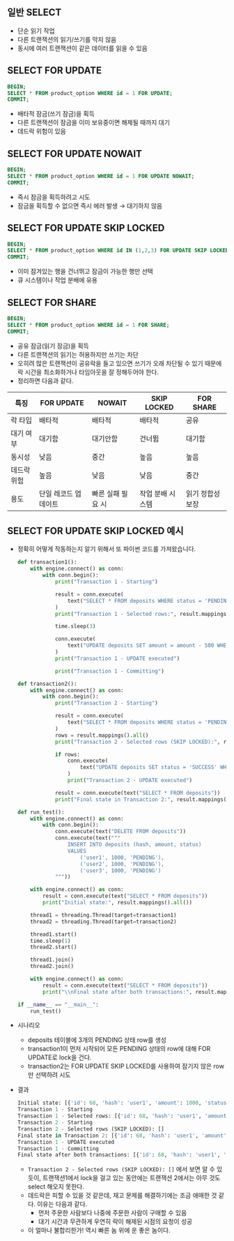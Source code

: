 ## **일반 SELECT**

- 단순 읽기 작업
- 다른 트랜잭션의 읽기/쓰기를 막지 않음
- 동시에 여러 트랜잭션이 같은 데이터를 읽을 수 있음

## **SELECT FOR UPDATE**

```sql
BEGIN;
SELECT * FROM product_option WHERE id = 1 FOR UPDATE;
COMMIT;
```

- 배타적 잠금(쓰기 잠금)을 획득
- 다른 트랜잭션이 잠금을 이미 보유중이면 해제될 때까지 대기
- 데드락 위험이 있음

## **SELECT FOR UPDATE NOWAIT**

```sql
BEGIN;
SELECT * FROM product_option WHERE id = 1 FOR UPDATE NOWAIT;
COMMIT;
```

- 즉시 잠금을 획득하려고 시도
- 잠금을 획득할 수 없으면 즉시 에러 발생 → 대기하지 않음

## **SELECT FOR UPDATE SKIP LOCKED**

```sql
BEGIN;
SELECT * FROM product_option WHERE id IN (1,2,3) FOR UPDATE SKIP LOCKED;
COMMIT;
```

- 이미 잠겨있는 행을 건너뛰고 잠금이 가능한 행만 선택
- 큐 시스템이나 작업 분배에 유용

## **SELECT FOR SHARE**

```sql
BEGIN;
SELECT * FROM product_option WHERE id = 1 FOR SHARE;
COMMIT;
```

- 공유 잠금(읽기 잠금)을 획득
- 다른 트랜잭션의 읽기는 허용하지만 쓰기는 차단
- 오히려 많은 트랜잭션이 공유락을 들고 있으면 쓰기가 오래 차단될 수 있기 때문에 락 시간을 최소화하거나 타임아웃을 잘 정해두어야 한다.
- 정리하면 다음과 같다.

| 특징 | FOR UPDATE | NOWAIT | SKIP LOCKED | FOR SHARE |
| --- | --- | --- | --- | --- |
| 락 타입 | 배타적 | 배타적 | 배타적 | 공유 |
| 대기 여부 | 대기함 | 대기안함 | 건너뜀 | 대기함 |
| 동시성 | 낮음 | 중간 | 높음 | 높음 |
| 데드락 위험 | 높음 | 낮음 | 낮음 | 중간 |
| 용도 | 단일 레코드 업데이트 | 빠른 실패 필요 시 | 작업 분배 시스템 | 읽기 정합성 보장 |

## **SELECT FOR UPDATE SKIP LOCKED 예시**

- 정확히 어떻게 작동하는지 알기 위해서 또 파이썬 코드를 가져왔습니다.
    
    ```python
    def transaction1():
        with engine.connect() as conn:
            with conn.begin():
                print("Transaction 1 - Starting")
    
                result = conn.execute(
                    text("SELECT * FROM deposits WHERE status = 'PENDING' FOR UPDATE")
                )
                print("Transaction 1 - Selected rows:", result.mappings().all())
    
                time.sleep(3)
    
                conn.execute(
                    text("UPDATE deposits SET amount = amount - 500 WHERE status = 'PENDING'")
                )
                print("Transaction 1 - UPDATE executed")
    
                print("Transaction 1 - Committing")
    
    def transaction2():
        with engine.connect() as conn:
            with conn.begin():
                print("Transaction 2 - Starting")
    
                result = conn.execute(
                    text("SELECT * FROM deposits WHERE status = 'PENDING' FOR UPDATE SKIP LOCKED")
                )
                rows = result.mappings().all()
                print("Transaction 2 - Selected rows (SKIP LOCKED):", rows)
    
                if rows:
                    conn.execute(
                        text("UPDATE deposits SET status = 'SUCCESS' WHERE status = 'PENDING' FOR UPDATE SKIP LOCKED")
                    )
                    print("Transaction 2 - UPDATE executed")
    
                result = conn.execute(text("SELECT * FROM deposits"))
                print("Final state in Transaction 2:", result.mappings().all())
    
    def run_test():
        with engine.connect() as conn:
            with conn.begin():
                conn.execute(text("DELETE FROM deposits"))
                conn.execute(text("""
                    INSERT INTO deposits (hash, amount, status)
                    VALUES
                        ('user1', 1000, 'PENDING'),
                        ('user2', 1000, 'PENDING'),
                        ('user3', 1000, 'PENDING')
                """))
    
        with engine.connect() as conn:
            result = conn.execute(text("SELECT * FROM deposits"))
            print("Initial state:", result.mappings().all())
    
        thread1 = threading.Thread(target=transaction1)
        thread2 = threading.Thread(target=transaction2)
    
        thread1.start()
        time.sleep(1)
        thread2.start()
    
        thread1.join()
        thread2.join()
    
        with engine.connect() as conn:
            result = conn.execute(text("SELECT * FROM deposits"))
            print("\\nFinal state after both transactions:", result.mappings().all())
    
    if __name__ == "__main__":
        run_test()
    
    ```
    
- 시나리오
    - deposits 테이블에 3개의 PENDING 상태 row를 생성
    - transaction1이 먼저 시작되어 모든 PENDING 상태의 row에 대해 FOR UPDATE로 lock을 건다.
    - transaction2는 FOR UPDATE SKIP LOCKED를 사용하여 잠기지 않은 row만 선택하려 시도
- 결과
    
    ```python
    Initial state: [{'id': 68, 'hash': 'user1', 'amount': 1000, 'status': 'PENDING'}, {'id': 69, 'hash': 'user2', 'amount': 1000, 'status': 'PENDING'}, {'id': 70, 'hash': 'user3', 'amount': 1000, 'status': 'PENDING'}]
    Transaction 1 - Starting
    Transaction 1 - Selected rows: [{'id': 68, 'hash': 'user1', 'amount': 1000, 'status': 'PENDING'}, {'id': 69, 'hash': 'user2', 'amount': 1000, 'status': 'PENDING'}, {'id': 70, 'hash': 'user3', 'amount': 1000, 'status': 'PENDING'}]
    Transaction 2 - Starting
    Transaction 2 - Selected rows (SKIP LOCKED): []
    Final state in Transaction 2: [{'id': 68, 'hash': 'user1', 'amount': 1000, 'status': 'PENDING'}, {'id': 69, 'hash': 'user2', 'amount': 1000, 'status': 'PENDING'}, {'id': 70, 'hash': 'user3', 'amount': 1000, 'status': 'PENDING'}]
    Transaction 1 - UPDATE executed
    Transaction 1 - Committing
    Final state after both transactions: [{'id': 68, 'hash': 'user1', 'amount': 500, 'status': 'PENDING'}, {'id': 69, 'hash': 'user2', 'amount': 500, 'status': 'PENDING'}, {'id': 70, 'hash': 'user3', 'amount': 500, 'status': 'PENDING'}]
    ```
    
    - `Transaction 2 - Selected rows (SKIP LOCKED): []` 에서 보면 알 수 있듯이, 트랜잭션1에서 lock을 걸고 있는 동안에는 트랜잭션 2에서는 아무 것도 select 해오지 못한다.
    - 데드락은 피할 수 있을 것 같은데, 재고 문제를 해결하기에는 조금 애매한 것 같다. 이유는 다음과 같다.
        - 먼저 주문한 사람보다 나중에 주문한 사람이 구매할 수 있음
        - 대기 시간과 무관하게 우연히 락이 해제된 시점의 요청이 성공
    - 이 얼마나 불합리한가! 역시 빠른 놈 위에 운 좋은 놈이다.